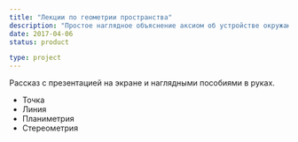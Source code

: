 ```yaml
---
title: "Лекции по геометрии пространства"
description: "Простое наглядное объяснение аксиом об устройстве окружающего пространства: от точки до Платоновых тел и далее"
date: 2017-04-06
status: product

type: project
---
```


Рассказ с презентацией на экране и наглядными пособиями в руках.

- Точка
- Линия
- Планиметрия
- Стереометрия
